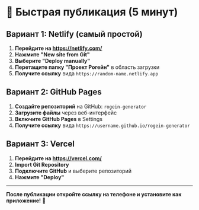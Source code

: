 # 🚀 Быстрая публикация (5 минут)

## Вариант 1: Netlify (самый простой)

1. **Перейдите на https://netlify.com/**
2. **Нажмите "New site from Git"**
3. **Выберите "Deploy manually"**
4. **Перетащите папку "Проект Рогейн"** в область загрузки
5. **Получите ссылку** вида `https://random-name.netlify.app`

## Вариант 2: GitHub Pages

1. **Создайте репозиторий** на GitHub: `rogein-generator`
2. **Загрузите файлы** через веб-интерфейс
3. **Включите GitHub Pages** в Settings
4. **Получите ссылку** вида `https://username.github.io/rogein-generator`

## Вариант 3: Vercel

1. **Перейдите на https://vercel.com/**
2. **Import Git Repository**
3. **Подключите GitHub** и выберите репозиторий
4. **Нажмите "Deploy"**

---

**После публикации откройте ссылку на телефоне и установите как приложение!** 📱
